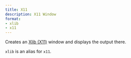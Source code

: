 ```yaml
---
title: X11
description: X11 Window
format:
- xlib
- x11
---
```

Creates an [Xlib (X11)](http://en.wikipedia.org/wiki/Xlib) window and displays the output there.

`xlib` is an alias for `x11`.
